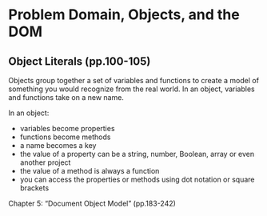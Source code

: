 # Problem Domain, Objects, and the DOM

## Object Literals (pp.100-105)

Objects group together a set of variables and functions to create a model of something you would recognize from the real world. In an object, variables and functions take on a new name.

In an object:

* variables become properties
* functions become methods
* a name becomes a key
* the value of a property can be a string, number, Boolean, array or even another project
* the value of a method is always a function
* you can access the properties or methods using dot notation or square brackets

Chapter 5: “Document Object Model” (pp.183-242)